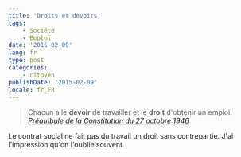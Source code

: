 ```yaml
---
title: 'Droits et devoirs'
tags:
    - Société
    - Emploi
date: '2015-02-09'
lang: fr
type: post
categories:
    - citoyen
publishDate: '2015-02-09'
locale: fr_FR
---
```


> Chacun a le **devoir** de travailler et le **droit** d'obtenir un emploi.  
>   <cite>[Préambule de la Constitution du 27 octobre 1946](http://www.legifrance.gouv.fr/Droit-francais/Constitution/Preambule-de-la-Constitution-du-27-octobre-1946)</cite>

Le contrat social ne fait pas du travail un droit sans contrepartie. J'ai l'impression qu'on l'oublie souvent.
